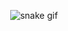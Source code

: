 <p align="center">
  <img src="https://github.com/21sobral/21sobral/blob/output/github-contribution-grid-snake-dark.svg" alt="snake gif" />
</p>
